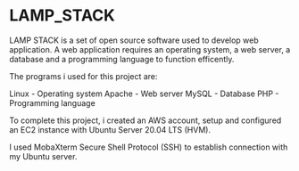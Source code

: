 # LAMP_STACK

LAMP STACK is a set of open source software used to develop web application.
A web application requires an operating system, a web server, a database and a programming language to function efficently.

The programs i used for this project are:

Linux - Operating system
Apache - Web server
MySQL - Database
PHP - Programming language

To complete this project, i created an AWS account, setup and configured an EC2 instance with Ubuntu Server 20.04 LTS (HVM).

I used MobaXterm Secure Shell Protocol (SSH) to establish connection with my Ubuntu server. 
